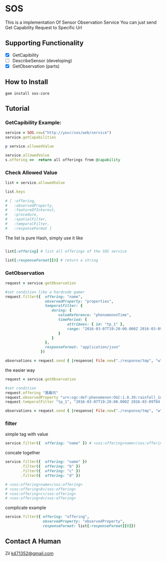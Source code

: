 # SOS

This is a implementation Of Sensor Observation Service
You can just send Get Capability Request to Specific Url

## Supporting Functionality

- [x] GetCapibility
- [ ] DescribeSensor (developing)
- [x] GetObservation (parts)

## How to Install

	gem install sos-core

## Tutorial

### GetCapibility Example:

```ruby
service = SOS.new("http://your/sos/web/service")
service.getCapabilities 

p service.allowedValue

service.allowedValue
s.offering =>  return all offerings from @capability
```

### Check Allowed Value

	
```ruby 
list = service.allowedValue

list.keys
	
# [ :offering, 
#  	:observedProperty, 
#  	:featureOfInterest, 
#  	:procedure, 
#  	:spatialFilter, 
#  	:temporalFilter, 
#  	:responseFormat ]
```

The list is pure Hash, simply use it like


```ruby 

list[:offering] # list all offerings of the SOS service 

list[:responseFormat][0] # return a string

```

### GetObservation

```ruby 
request = service.getObservation

#set condition like a hardcode gamer
request.filter({  offering: "name",
				  observedProperty: "properties",
				  temporalFilter: {
 					 during: {
 					 	valueReference: "phenomenonTime",
 					 	timePeriod: {
 					 		attribues: { id: "tp_1" },
 					 		range: "2016-03-07T19:20:00.000Z 2016-03-09T04:00:00.000Z"
 					 	}
					 }
				  },
				  responseFormat: "application/json"
			    })

observations = request.send { |response| File.new("./response/tmp", "w").write response }
```	

the easier way

```ruby 
request = service.getObservation

#set condition
request.offering "鳳義坑"
request.observedProperty "urn:ogc:def:phenomenon:OGC:1.0.30:rainfall_1day"
request.temporalFilter "tp_1", "2016-03-07T19:20:00.000Z 2016-03-09T04:00:00.000Z"

observations = request.send { |response| File.new("./response/tmp", "w").write response }
```	

### filter

simple tag with value

```ruby
service.filter({  offering: "name" }) # <sos:offering>name</sos:offering>

```

concate together

```ruby
service.filter({  offering: "name" })
	   .filter({  offering: "b" })
	   .filter({  offering: "c" })
       .filter({  offering: "d" })

# <sos:offering>name</sos:offering>
# <sos:offering>b</sos:offering>
# <sos:offering>c</sos:offering>
# <sos:offering>d</sos:offering>

```

complicate example

```ruby
service.filter({ offering: "offering", 
				 observedProperty: "observedProperty",
				 responseFormat: list[:responseFormat][0]})

```



## Contact A Human

Zil k471352@gmail.com